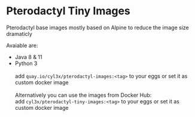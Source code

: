 # Pterodactyl Tiny Images

Pterodactyl base images mostly based on Alpine to reduce the image size dramaticly

Avaiable are:  
  - Java 8 & 11
  - Python 3
<br></br>
  add ```quay.io/cyl3x/pterodactyl-images:<tag>``` to your eggs or set it as custom docker image
<br></br>
Alternatively you can use the images from Docker Hub:    
  add ```cyl3x/pterodactyl-tiny-images:<tag>``` to your eggs or set it as custom docker image
